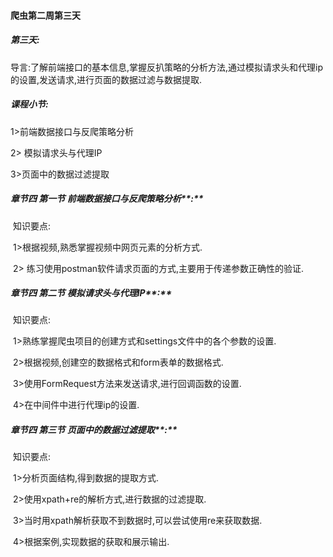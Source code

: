 #### 爬虫第二周第三天

##### **第三天:** 

导言:了解前端接口的基本信息,掌握反扒策略的分析方法,通过模拟请求头和代理ip的设置,发送请求,进行页面的数据过滤与数据提取.

##### **课程小节:**  

1>前端数据接口与反爬策略分析

2> 模拟请求头与代理IP

3>页面中的数据过滤提取

##### **章节四 第一节** **前端数据接口与反爬策略分析****:**

​    知识要点:

​        1>根据视频,熟悉掌握视频中网页元素的分析方式.

​        2> 练习使用postman软件请求页面的方式,主要用于传递参数正确性的验证.

##### **章节四 第二节** **模拟请求头与代理IP****:**

​    知识要点:

​        1>熟练掌握爬虫项目的创建方式和settings文件中的各个参数的设置.

​        2>根据视频,创建空的数据格式和form表单的数据格式.

​        3>使用FormRequest方法来发送请求,进行回调函数的设置.

​        4>在中间件中进行代理ip的设置.

##### **章节四 第三节** **页面中的数据过滤提取****:**	

​    知识要点:

​        1>分析页面结构,得到数据的提取方式.

​        2>使用xpath+re的解析方式,进行数据的过滤提取.

​        3>当时用xpath解析获取不到数据时,可以尝试使用re来获取数据.

​        4>根据案例,实现数据的获取和展示输出.

